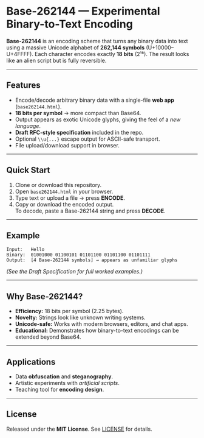 # Base-262144 — Experimental Binary-to-Text Encoding

**Base-262144** is an encoding scheme that turns any binary data into text using a massive Unicode alphabet of **262,144 symbols** (U+10000–U+4FFFF). Each character encodes exactly **18 bits** (2¹⁸). The result looks like an alien script but is fully reversible.

---

## Features
- Encode/decode arbitrary binary data with a single-file **web app** (`base262144.html`).
- **18 bits per symbol** → more compact than Base64.
- Output appears as exotic Unicode glyphs, giving the feel of a *new language*.
- **Draft RFC-style specification** included in the repo.
- Optional `\\u{...}` escape output for ASCII-safe transport.
- File upload/download support in browser.

---

## Quick Start
1. Clone or download this repository.
2. Open `base262144.html` in your browser.
3. Type text or upload a file → press **ENCODE**.
4. Copy or download the encoded output.  
   To decode, paste a Base-262144 string and press **DECODE**.

---

## Example
```
Input:   Hello
Binary:  01001000 01100101 01101100 01101100 01101111
Output:  [4 Base-262144 symbols] → appears as unfamiliar glyphs
```
*(See the Draft Specification for full worked examples.)*

---

## Why Base-262144?
- **Efficiency:** 18 bits per symbol (2.25 bytes).  
- **Novelty:** Strings look like unknown writing systems.  
- **Unicode-safe:** Works with modern browsers, editors, and chat apps.  
- **Educational:** Demonstrates how binary-to-text encodings can be extended beyond Base64.

---

## Applications
- Data **obfuscation** and **steganography**.
- Artistic experiments with *artificial scripts*.
- Teaching tool for **encoding design**.

---

## License
Released under the **MIT License**. See [LICENSE](LICENSE) for details.
